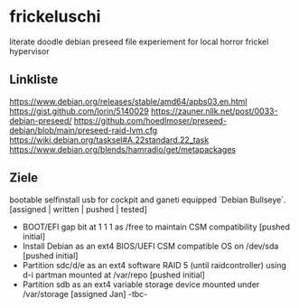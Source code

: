 # frickeluschi
literate doodle debian preseed file experiement for local horror frickel hypervisor

Linkliste
---
https://www.debian.org/releases/stable/amd64/apbs03.en.html
https://gist.github.com/lorin/5140029
https://zauner.nllk.net/post/0033-debian-preseed/
https://github.com/hoedlmoser/preseed-debian/blob/main/preseed-raid-lvm.cfg
https://wiki.debian.org/tasksel#A.22standard.22_task
https://www.debian.org/blends/hamradio/get/metapackages

Ziele
---
bootable selfinstall usb for cockpit and ganeti equipped ´Debian Bullseye´.
[assigned <name> | written | pushed <commit> | tested]

- BOOT/EFI gap bit at 1 1 1 as /free to maintain CSM compatibility [pushed initial]
- Install Debian as an ext4 BIOS/UEFI CSM compatible OS on /dev/sda [pushed initial]
- Partition sdc/d/e as an ext4 software RAID 5 (until raidcontroller) using d-i partman mounted at /var/repo [pushed initial]
- Partition sdb as an ext4 variable storage device mounted under /var/storage [assigned Jan]
-tbc-
